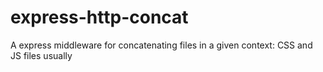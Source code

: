 # express-http-concat
A express middleware for concatenating files in a given context: CSS and JS files usually
